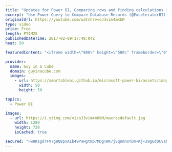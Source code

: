 ```yaml
---
title: "Updates for Power BI, Comparing rows and finding calculations in Profiler"
excerpt: "Use Power Query to Compare Database Records (@ExceleratorBI) http://exceleratorbi.com.au/use-power-query-compare-database-records/  Finding Out Which MDX Calculations Are Being Evaluated By Your Query In Analysis Services Multidimensional (@technitrain) https://blog.crossjoin.co.uk/2017/02/05/finding-out-which-mdx-calculations-are-being-evaluated-by-your-query-in-analysis-services-multidimensional-part-2/"
originalUrl: https://youtube.com/watch?v=oJ3vim4mKbM
type: video
price: Free
length: PT4M2S
publishedDateTime: 2017-02-09T17:48:04Z
heat: 50

featuredContent: "<iframe width=\"800\" height=\"500\" frameborder=\"0\" src=\"https://www.youtube.com/embed/oJ3vim4mKbM\" allow=\"accelerometer; autoplay; encrypted-media; gyroscope; picture-in-picture\" allowfullscreen></iframe>"

provider:
  name: Guy in a Cube
  domain: guyinacube.com
  images:
    - url: https://smartableai.github.io/microsoft-power-bi/assets/images/organizations/guyinacube.com-50x50.jpg
      width: 50
      height: 50

topics:
  - Power BI

images:
  - url: https://i.ytimg.com/vi/oJ3vim4mKbM/maxresdefault.jpg
    width: 1280
    height: 720
    isCached: true

secured: "Fw0KsgdrFV7g9Q8pxAIb49PsHgtNp7MDgTWK7jSqnmnsYDm+Kj+J8g6dQCvab3L9UHqrCSvUddTXlYDwRMVQtD7zq0ECjQzPiSo6iQVMjj54n+e0RPFXF7CLZ92G4oG7/ya7NdPaWfXI4rnOXUjCFBnBY2urmhyz6wBgPcmSi2aqHvXKN+4+K+dopYFYIcGPuC+rcB5yhMjTqJPyF0Ywxc8lIKVwQct+KJhrUk/isr0rg7jOy/52SVkwgP6duwgCL+6oVyZsdMo/z8avbuWZ/dvG7YShGft92TBJpZs9+p4LZpSDSo9GdC0VskZ6vnG/eqC8PrIGmaUh87ldZ/aGkCmlHX4bAzRF9h2DvosDQqTXk/tureknsz1f7B5dH9bbqpWdJWZMsllnSPOcgq/hVt88CzGnx6KudE1ofhor47g=;jdH0jNVrifBiqXSkaMgvyA=="
---
```


